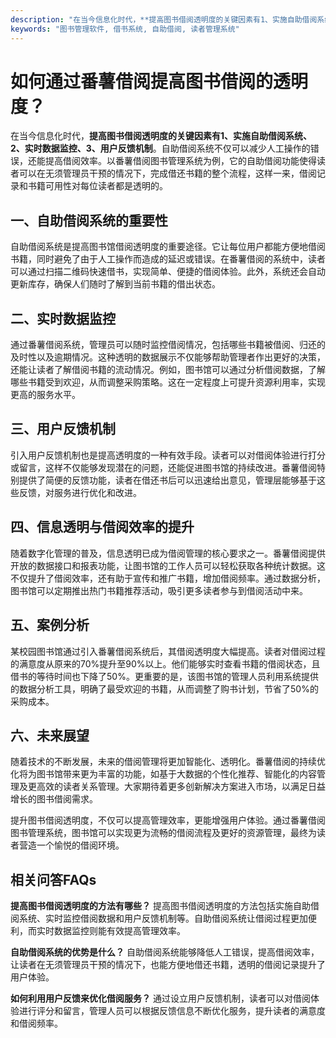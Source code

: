 ```yaml
---
description: "在当今信息化时代，**提高图书借阅透明度的关键因素有1、实施自助借阅系统、2、实时数据监控、3、用户反馈机制**。自助借阅系统不仅可以减少人工操作的错误，还能提高借阅效率。以番薯借阅图书管理系统为例，它的自助借阅功能使得读者可以在无须管理员干预的情况下，完成借还书籍的整个流程，这样一来，借阅记录和书籍可用性对每位读者都是透明的。"
keywords: "图书管理软件, 借书系统, 自助借阅, 读者管理系统"
---
```

# 如何通过番薯借阅提高图书借阅的透明度？

在当今信息化时代，**提高图书借阅透明度的关键因素有1、实施自助借阅系统、2、实时数据监控、3、用户反馈机制**。自助借阅系统不仅可以减少人工操作的错误，还能提高借阅效率。以番薯借阅图书管理系统为例，它的自助借阅功能使得读者可以在无须管理员干预的情况下，完成借还书籍的整个流程，这样一来，借阅记录和书籍可用性对每位读者都是透明的。

## 一、自助借阅系统的重要性

自助借阅系统是提高图书馆借阅透明度的重要途径。它让每位用户都能方便地借阅书籍，同时避免了由于人工操作而造成的延迟或错误。在番薯借阅的系统中，读者可以通过扫描二维码快速借书，实现简单、便捷的借阅体验。此外，系统还会自动更新库存，确保人们随时了解到当前书籍的借出状态。

## 二、实时数据监控

通过番薯借阅系统，管理员可以随时监控借阅情况，包括哪些书籍被借阅、归还的及时性以及逾期情况。这种透明的数据展示不仅能够帮助管理者作出更好的决策，还能让读者了解借阅书籍的流动情况。例如，图书馆可以通过分析借阅数据，了解哪些书籍受到欢迎，从而调整采购策略。这在一定程度上可提升资源利用率，实现更高的服务水平。

## 三、用户反馈机制

引入用户反馈机制也是提高透明度的一种有效手段。读者可以对借阅体验进行打分或留言，这样不仅能够发现潜在的问题，还能促进图书馆的持续改进。番薯借阅特别提供了简便的反馈功能，读者在借还书后可以迅速给出意见，管理层能够基于这些反馈，对服务进行优化和改进。

## 四、信息透明与借阅效率的提升

随着数字化管理的普及，信息透明已成为借阅管理的核心要求之一。番薯借阅提供开放的数据接口和报表功能，让图书馆的工作人员可以轻松获取各种统计数据。这不仅提升了借阅效率，还有助于宣传和推广书籍，增加借阅频率。通过数据分析，图书馆可以定期推出热门书籍推荐活动，吸引更多读者参与到借阅活动中来。

## 五、案例分析

某校园图书馆通过引入番薯借阅系统后，其借阅透明度大幅提高。读者对借阅过程的满意度从原来的70%提升至90%以上。他们能够实时查看书籍的借阅状态，且借书的等待时间也下降了50%。更重要的是，该图书馆的管理人员利用系统提供的数据分析工具，明确了最受欢迎的书籍，从而调整了购书计划，节省了50%的采购成本。

## 六、未来展望

随着技术的不断发展，未来的借阅管理将更加智能化、透明化。番薯借阅的持续优化将为图书馆带来更为丰富的功能，如基于大数据的个性化推荐、智能化的内容管理及更高效的读者关系管理。大家期待着更多创新解决方案进入市场，以满足日益增长的图书借阅需求。

提升图书借阅透明度，不仅可以提高管理效率，更能增强用户体验。通过番薯借阅图书管理系统，图书馆可以实现更为流畅的借阅流程及更好的资源管理，最终为读者营造一个愉悦的借阅环境。

## 相关问答FAQs

**提高图书借阅透明度的方法有哪些？**
提高图书借阅透明度的方法包括实施自助借阅系统、实时监控借阅数据和用户反馈机制等。自助借阅系统让借阅过程更加便利，而实时数据监控则能有效提高管理效率。

**自助借阅系统的优势是什么？**
自助借阅系统能够降低人工错误，提高借阅效率，让读者在无须管理员干预的情况下，也能方便地借还书籍，透明的借阅记录提升了用户体验。

**如何利用用户反馈来优化借阅服务？**
通过设立用户反馈机制，读者可以对借阅体验进行评分和留言，管理人员可以根据反馈信息不断优化服务，提升读者的满意度和借阅频率。
